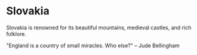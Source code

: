 # Slovakia

Slovakia is renowned for its beautiful mountains, medieval castles, and rich folklore.

"England is a country of small miracles. Who else?" – Jude Bellingham
